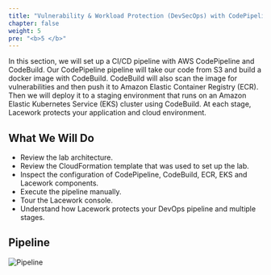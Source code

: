 ```yaml
---
title: "Vulnerability & Workload Protection (DevSecOps) with CodePipeline, CodeBuild, ECR & EKS"
chapter: false
weight: 5
pre: "<b>5 </b>"
---
```


In this section, we will set up a CI/CD pipeline with AWS CodePipeline and CodeBuild. Our CodePipeline pipeline will take our code from S3 and build a docker image with CodeBuild. CodeBuild will also scan the image for vulnerabilities and then push it to Amazon Elastic Container Registry (ECR). Then we will deploy it to a staging environment that runs on an Amazon Elastic Kubernetes Service (EKS) cluster using CodeBuild. At each stage, Lacework protects your application and cloud environment.

## What We Will Do

* Review the lab architecture.
* Review the CloudFormation template that was used to set up the lab.
* Inspect the configuration of CodePipeline, CodeBuild, ECR, EKS and Lacework components.
* Execute the pipeline manually.
* Tour the Lacework console.
* Understand how Lacework protects your DevOps pipeline and multiple stages.

## Pipeline
![Pipeline](/images/pipeline-eks.png)


